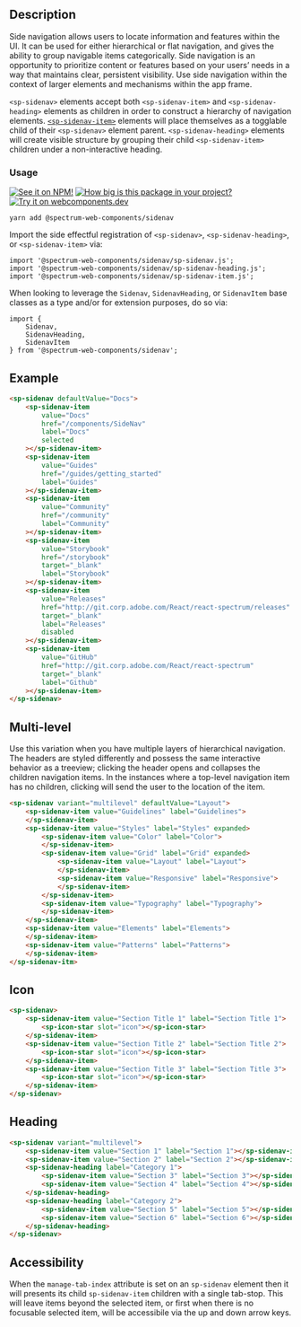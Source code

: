 ## Description

Side navigation allows users to locate information and features within the UI.
It can be used for either hierarchical or flat navigation, and gives the ability
to group navigable items categorically. Side navigation is an opportunity to
prioritize content or features based on your users’ needs in a way that
maintains clear, persistent visibility. Use side navigation within the context
of larger elements and mechanisms within the app frame.

`<sp-sidenav>` elements accept both `<sp-sidenav-item>` and `<sp-sidenav-heading>` elements as children in order to construct a hierarchy of navigation elements. [`<sp-sidenav-item>`](./components/sidenav-item) elements will place themselves as a togglable child of their `<sp-sidenav>` element parent. `<sp-sidenav-heading>` elements will create visible structure by grouping their child `<sp-sidenav-item>` children under a non-interactive heading.

### Usage

[![See it on NPM!](https://img.shields.io/npm/v/@spectrum-web-components/sidenav?style=for-the-badge)](https://www.npmjs.com/package/@spectrum-web-components/sidenav)
[![How big is this package in your project?](https://img.shields.io/bundlephobia/minzip/@spectrum-web-components/sidenav?style=for-the-badge)](https://bundlephobia.com/result?p=@spectrum-web-components/sidenav)
[![Try it on webcomponents.dev](https://img.shields.io/badge/Try%20it%20on-webcomponents.dev-green?style=for-the-badge)](https://webcomponents.dev/edit/collection/fO75441E1Q5ZlI0e9pgq/WQ6UEUP8wfm9bKUKpWgi/src/index.ts)

```
yarn add @spectrum-web-components/sidenav
```

Import the side effectful registration of `<sp-sidenav>`, `<sp-sidenav-heading>`, or `<sp-sidenav-item>` via:

```
import '@spectrum-web-components/sidenav/sp-sidenav.js';
import '@spectrum-web-components/sidenav/sp-sidenav-heading.js';
import '@spectrum-web-components/sidenav/sp-sidenav-item.js';
```

When looking to leverage the `Sidenav`, `SidenavHeading`, or `SidenavItem` base classes as a type and/or for extension purposes, do so via:

```
import {
    Sidenav,
    SidenavHeading,
    SidenavItem
} from '@spectrum-web-components/sidenav';
```

## Example

```html
<sp-sidenav defaultValue="Docs">
    <sp-sidenav-item
        value="Docs"
        href="/components/SideNav"
        label="Docs"
        selected
    ></sp-sidenav-item>
    <sp-sidenav-item
        value="Guides"
        href="/guides/getting_started"
        label="Guides"
    ></sp-sidenav-item>
    <sp-sidenav-item
        value="Community"
        href="/community"
        label="Community"
    ></sp-sidenav-item>
    <sp-sidenav-item
        value="Storybook"
        href="/storybook"
        target="_blank"
        label="Storybook"
    ></sp-sidenav-item>
    <sp-sidenav-item
        value="Releases"
        href="http://git.corp.adobe.com/React/react-spectrum/releases"
        target="_blank"
        label="Releases"
        disabled
    ></sp-sidenav-item>
    <sp-sidenav-item
        value="GitHub"
        href="http://git.corp.adobe.com/React/react-spectrum"
        target="_blank"
        label="Github"
    ></sp-sidenav-item>
</sp-sidenav>
```

## Multi-level

Use this variation when you have multiple layers of hierarchical navigation. The
headers are styled differently and possess the same interactive behavior as a
treeview; clicking the header opens and collapses the children navigation items.
In the instances where a top-level navigation item has no children, clicking
will send the user to the location of the item.

```html
<sp-sidenav variant="multilevel" defaultValue="Layout">
    <sp-sidenav-item value="Guidelines" label="Guidelines">
    </sp-sidenav-item>
    <sp-sidenav-item value="Styles" label="Styles" expanded>
        <sp-sidenav-item value="Color" label="Color">
        </sp-sidenav-item>
        <sp-sidenav-item value="Grid" label="Grid" expanded>
            <sp-sidenav-item value="Layout" label="Layout">
            </sp-sidenav-item>
            <sp-sidenav-item value="Responsive" label="Responsive">
            </sp-sidenav-item>
        </sp-sidenav-item>
        <sp-sidenav-item value="Typography" label="Typography">
        </sp-sidenav-item>
    </sp-sidenav-item>
    <sp-sidenav-item value="Elements" label="Elements">
    </sp-sidenav-item>
    <sp-sidenav-item value="Patterns" label="Patterns">
    </sp-sidenav-item>
</sp-sidenav-itm>
```

## Icon

```html
<sp-sidenav>
    <sp-sidenav-item value="Section Title 1" label="Section Title 1">
        <sp-icon-star slot="icon"></sp-icon-star>
    </sp-sidenav-item>
    <sp-sidenav-item value="Section Title 2" label="Section Title 2">
        <sp-icon-star slot="icon"></sp-icon-star>
    </sp-sidenav-item>
    <sp-sidenav-item value="Section Title 3" label="Section Title 3">
        <sp-icon-star slot="icon"></sp-icon-star>
    </sp-sidenav-item>
</sp-sidenav>
```

## Heading

```html
<sp-sidenav variant="multilevel">
    <sp-sidenav-item value="Section 1" label="Section 1"></sp-sidenav-item>
    <sp-sidenav-item value="Section 2" label="Section 2"></sp-sidenav-item>
    <sp-sidenav-heading label="Category 1">
        <sp-sidenav-item value="Section 3" label="Section 3"></sp-sidenav-item>
        <sp-sidenav-item value="Section 4" label="Section 4"></sp-sidenav-item>
    </sp-sidenav-heading>
    <sp-sidenav-heading label="Category 2">
        <sp-sidenav-item value="Section 5" label="Section 5"></sp-sidenav-item>
        <sp-sidenav-item value="Section 6" label="Section 6"></sp-sidenav-item>
    </sp-sidenav-heading>
</sp-sidenav>
```

## Accessibility

When the `manage-tab-index` attribute is set on an `sp-sidenav` element then it will presents its child `sp-sidenav-item` children with a single tab-stop. This will leave items beyond the selected item, or first when there is no focusable selected item, will be accessibile via the up and down arrow keys.
